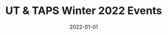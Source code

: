---
title: UT & TAPS Winter 2022 Events
layout: events
date: 2022-01-01
slug: winter
events:
    - title: Winter Auditions
      description: >-
        Come audition for *The Heirs*, *The Light*, *The Trail to Oregon!*, and Winter Workshops: *Chaos Theory* & *Fields of Asphodel*! Those interested in
        auditioning should visit [this page](/get-involved/actors) for more details.
      time: 'Jan. 4-6, 7-10pm'
      location: 'Virtual'
      links:
        Audition Form: https://bit.ly/UTWinter22Auditions
        Audition Slides: https://bit.ly/UTWinter22AuditionSides
      image: >-
        /assets/images/2022/winter-events/auditions.jpg
    - title: 'Theater[24] Showcase'
      description: >-
        Theater [24] is a wild ride of a theater festival where students write,
        produce, direct, rehearse and perform short plays centered around a secret
        theme all in the span of 24 hours! Come see the culmination of their work,
        or signup
        [here](https://forms.gle/yBck5aB8q7mSwVMn7)
        to participate!
      time: 'Jan. 15, 7:30pm'
      location: '[Zoom](https://bit.ly/T24Winter22)'
      links:
        Tickets:  https://bit.ly/T24Tickets
        Program: https://bit.ly/T24Winter22Program
      image: >-
        /assets/images/2022/winter-events/t24.jpg
    - title: Project Day
      description: >-
        Hosted by TAPS, Project Day is a quarterly event for the casts and crews
        of all the shows to meet each other, other performance RSOs, and TAPS staff.
        This quarter, learn about wellness and self-care in the arts in a workshop led by Colleen Hughes. Feel free
        to come even if you are not on a show - it's a great way to meet theater
        people and learn about the performance opportunities at UChicago!
      time: 'Jan. 21, 6-8pm'
      location: 'Virtual'
      image: >-
        /assets/images/2022/winter-events/project-day.jpg
    - title: "cmcbonding: games 'n' fun"
      description: >-
        UT's quarterly Company Meets Company Bash returns again on the UT Discord! After Project Day, come bond with your company beyond being Zoom boxes, and hang out with other UT friends, new and old! We'll be playing Jackbox and other games, plus some surprise activities along the way... Anyone in a UT production in this winter, who's been on a past show, or is looking to get involved is welcome!
      time: 'Jan. 21, 9:30pm - ???'
      location: 'UT Discord'
      image: >-
        /assets/images/2022/winter-events/cmcb.jpg
    - title: "Off-Off Campus: UTI (University Theater Improv)"
      description: >-
        Off-Off Campus is the nation's oldest collegiate improv and sketch comedy group.<br>

        Join us for the Winter Quarter Intergenerational Revue! Every Friday from 4th-8th week, Generations 33, 34, and 35 will present a never-before-seen comedy show, never to be seen again... unless you're in a Groundhog Day situation, in which case, we can't help you. All love, though!<br>

        This season will feature pre-glows from UChicago stand-up comedians, dance crew, and our very own Generation 36.
      time: 'Fridays 7:30pm, Feb. 11 - Mar. 4'
      location: '[The Revival](https://goo.gl/maps/xTEDKciYkjp6GArx8)'
      links:
        Tickets ($5 per show, $15 Winter Quarter Pass): https://tickets.uchicago.edu/Online/default.asp?doWork::WScontent::loadArticle=Load&BOparam::WScontent::loadArticle::article_id=97B9C134-22D7-4994-947E-6D678AF7AFE8
      image: /assets/images/2022/winter-events/off-off.jpg
    - title: Staged Readings
      description: >-
        Come watch staged readings of scenes from six plays written, directed, and performed by students! This is a free event!
      time: 'Feb. 12, 2pm'
      location: '[Logan 501](https://goo.gl/maps/Rd7gzsGaCBNaBYrM7)'
      image: /assets/images/2022/winter-events/staged-readings.jpg
    - title: Weekend of Workshops
      description: >-
        Come see workshopped scenes from *Chaos Theory* and *Fields of Asphodel*.
      time: 'Feb. 11-12, 7:30pm'
      location: '[Logan 501](https://goo.gl/maps/Rd7gzsGaCBNaBYrM7)'
      links:
        Tickets ($6 advance, $8 door): https://tickets.uchicago.edu/Online/default.asp?doWork::WScontent::loadArticle=Load&BOparam::WScontent::loadArticle::article_id=AA0C3AB5-68F5-4B85-8699-519AE581082C
      image: /assets/images/2022/winter-events/workshops.jpg
    - title: Amazons and Their Men
      description: >-
        The Frau used to direct beautiful films for a fascist government. Now she’s trying to make a film that’s simply beautiful. But when telegrams start to arrive from the Minister of Propaganda, The Frau can no longer ignore the real war outside her sound stage. A darkly comical look at the role of artists during wartime, inspired by the life and work of Leni Riefenstahl. A free preview will take place Thursday, Feb. 17.
      time: 'Feb. 17-19, 7:30pm + Feb. 19, 2pm'
      location: '[Logan Theater West](https://goo.gl/maps/Rd7gzsGaCBNaBYrM7)'
      links:
        Tickets ($6 advance, $8 door): https://tickets.uchicago.edu/Online/default.asp?doWork::WScontent::loadArticle=Load&BOparam::WScontent::loadArticle::article_id=8425BAA5-1329-4F83-9EB4-38408829C06F
      image:
        /assets/images/2022/winter-events/amazons-preview.jpg
    - title: The Heirs
      description: >-
        At the annual Von Meyer Christmas Eve party, the youngest generation of the Von Meyer family find their retreat in the back office. But in the wake of the Von Meyer matriarch, Annabelle "Granny Annie" Smith-Von Meyer, the family fortune is on the line. Now, the young Von Meyers must face both the family legacy and their future. A free preview will take place Thursday, Feb. 17.
      time: 'Feb. 17-19, 7:30pm + Feb. 19, 2pm'
      location: '[Logan Theater East](https://goo.gl/maps/Rd7gzsGaCBNaBYrM7)'
      links:
        Tickets ($6 advance, $8 door): https://tickets.uchicago.edu/Online/default.asp?doWork::WScontent::loadArticle=Load&BOparam::WScontent::loadArticle::article_id=6E2833EA-78D2-4321-A531-66A6565DA6DF
      image:
        /assets/images/2022/winter-events/heirs-preview.jpg
    - title: The Light
      description: >-
        Not every marriage proposal goes as planned. Loy A. Webb’s *The Light* introduces us to Rashad and Genesis on what should be one of the happiest days of their lives, but their joy quickly unravels when ground-shifting accusations from the past resurface in this gripping two-character drama. Can their relationship survive the growing divide between them over who – and what – to believe? *The Light* is a reckoning that unfolds in real-time and peels away the layers of truth, doubt, pain, and, ultimately, the power of love. A free preview will take place Thursday, March 3.
      time: 'Mar. 3-5, 7:30pm + Mar. 5, 2pm'
      location: '[Logan Theater West](https://goo.gl/maps/Rd7gzsGaCBNaBYrM7)'
      links:
        Tickets ($6 advance, $8 door): https://tickets.uchicago.edu/Online/default.asp?doWork::WScontent::loadArticle=Load&BOparam::WScontent::loadArticle::article_id=981DB670-B2A0-417C-A51D-54EC8933FA60
      image:
        /assets/images/2022/winter-events/light-preview.jpg
---